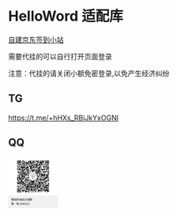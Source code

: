 # HelloWord 适配库

<a href="http://nark.tyzm.vip/">自建京东签到小站</a>

需要代挂的可以自行打开页面登录

注意：代挂的请关闭小额免密登录,以免产生经济纠纷

## TG

https://t.me/+hHXs_RBjJkYxOGNl

## QQ

<img src="./utils/QQ.png" width="100" alt="二维码">


